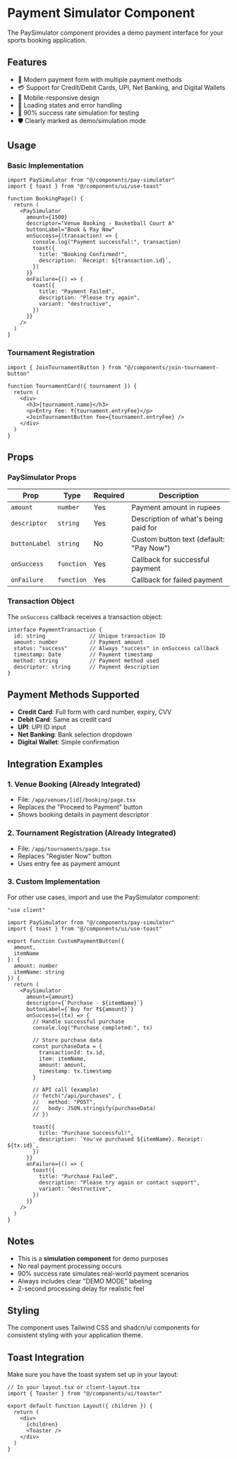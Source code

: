 # Payment Simulator Component

The PaySimulator component provides a demo payment interface for your sports booking application.

## Features

- 🎨 Modern payment form with multiple payment methods
- 💳 Support for Credit/Debit Cards, UPI, Net Banking, and Digital Wallets
- 📱 Mobile-responsive design
- 🔄 Loading states and error handling
- 🧪 90% success rate simulation for testing
- 🛡️ Clearly marked as demo/simulation mode

## Usage

### Basic Implementation

```tsx
import PaySimulator from "@/components/pay-simulator"
import { toast } from "@/components/ui/use-toast"

function BookingPage() {
  return (
    <PaySimulator
      amount={1500}
      descriptor="Venue Booking - Basketball Court A"
      buttonLabel="Book & Pay Now"
      onSuccess={(transaction) => {
        console.log("Payment successful:", transaction)
        toast({
          title: "Booking Confirmed!",
          description: `Receipt: ${transaction.id}`,
        })
      }}
      onFailure={() => {
        toast({
          title: "Payment Failed",
          description: "Please try again",
          variant: "destructive",
        })
      }}
    />
  )
}
```

### Tournament Registration

```tsx
import { JoinTournamentButton } from "@/components/join-tournament-button"

function TournamentCard({ tournament }) {
  return (
    <div>
      <h3>{tournament.name}</h3>
      <p>Entry Fee: ₹{tournament.entryFee}</p>
      <JoinTournamentButton fee={tournament.entryFee} />
    </div>
  )
}
```

## Props

### PaySimulator Props

| Prop | Type | Required | Description |
|------|------|----------|-------------|
| `amount` | `number` | Yes | Payment amount in rupees |
| `descriptor` | `string` | Yes | Description of what's being paid for |
| `buttonLabel` | `string` | No | Custom button text (default: "Pay Now") |
| `onSuccess` | `function` | Yes | Callback for successful payment |
| `onFailure` | `function` | Yes | Callback for failed payment |

### Transaction Object

The `onSuccess` callback receives a transaction object:

```tsx
interface PaymentTransaction {
  id: string              // Unique transaction ID
  amount: number          // Payment amount
  status: "success"       // Always "success" in onSuccess callback
  timestamp: Date         // Payment timestamp
  method: string          // Payment method used
  descriptor: string      // Payment description
}
```

## Payment Methods Supported

- **Credit Card**: Full form with card number, expiry, CVV
- **Debit Card**: Same as credit card
- **UPI**: UPI ID input
- **Net Banking**: Bank selection dropdown
- **Digital Wallet**: Simple confirmation

## Integration Examples

### 1. Venue Booking (Already Integrated)
- File: `/app/venues/[id]/booking/page.tsx`
- Replaces the "Proceed to Payment" button
- Shows booking details in payment descriptor

### 2. Tournament Registration (Already Integrated)
- File: `/app/tournaments/page.tsx`
- Replaces "Register Now" button
- Uses entry fee as payment amount

### 3. Custom Implementation

For other use cases, import and use the PaySimulator component:

```tsx
"use client"

import PaySimulator from "@/components/pay-simulator"
import { toast } from "@/components/ui/use-toast"

export function CustomPaymentButton({ 
  amount, 
  itemName 
}: { 
  amount: number
  itemName: string 
}) {
  return (
    <PaySimulator
      amount={amount}
      descriptor={`Purchase - ${itemName}`}
      buttonLabel={`Buy for ₹${amount}`}
      onSuccess={(tx) => {
        // Handle successful purchase
        console.log("Purchase completed:", tx)
        
        // Store purchase data
        const purchaseData = {
          transactionId: tx.id,
          item: itemName,
          amount: amount,
          timestamp: tx.timestamp
        }
        
        // API call (example)
        // fetch("/api/purchases", { 
        //   method: "POST", 
        //   body: JSON.stringify(purchaseData) 
        // })
        
        toast({
          title: "Purchase Successful!",
          description: `You've purchased ${itemName}. Receipt: ${tx.id}`,
        })
      }}
      onFailure={() => {
        toast({
          title: "Purchase Failed",
          description: "Please try again or contact support",
          variant: "destructive",
        })
      }}
    />
  )
}
```

## Notes

- This is a **simulation component** for demo purposes
- No real payment processing occurs
- 90% success rate simulates real-world payment scenarios
- Always includes clear "DEMO MODE" labeling
- 2-second processing delay for realistic feel

## Styling

The component uses Tailwind CSS and shadcn/ui components for consistent styling with your application theme.

## Toast Integration

Make sure you have the toast system set up in your layout:

```tsx
// In your layout.tsx or client-layout.tsx
import { Toaster } from "@/components/ui/toaster"

export default function Layout({ children }) {
  return (
    <div>
      {children}
      <Toaster />
    </div>
  )
}
```
